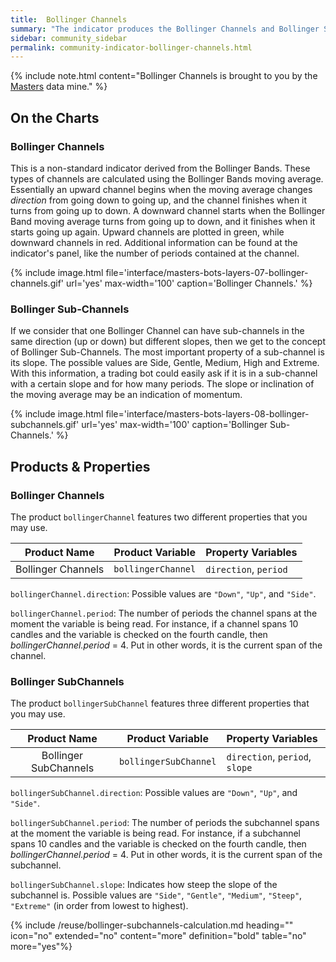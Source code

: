 ```yaml
---
title:  Bollinger Channels
summary: "The indicator produces the Bollinger Channels and Bollinger Subchannels products."
sidebar: community_sidebar
permalink: community-indicator-bollinger-channels.html
---
```


{% include note.html content="Bollinger Channels is brought to you by the [Masters](community-data-mine-masters.html) data mine." %}

## On the Charts

### Bollinger Channels

This is a non-standard indicator derived from the Bollinger Bands. These types of channels are calculated using the Bollinger Bands moving average. Essentially an upward channel begins when the moving average changes _direction_ from going down to going up, and the channel finishes when it turns from going up to down. A downward channel starts when the Bollinger Band moving average turns from going up to down, and it finishes when it starts going up again. Upward channels are plotted in green, while downward channels in red. Additional information can be found at the indicator's panel, like the number of periods contained at the channel.

{% include image.html file='interface/masters-bots-layers-07-bollinger-channels.gif' url='yes' max-width='100' caption='Bollinger Channels.' %}

### Bollinger Sub-Channels

If we consider that one Bollinger Channel can have sub-channels in the same direction (up or down) but different slopes, then we get to the concept of Bollinger Sub-Channels. The most important property of a sub-channel is its slope. The possible values are Side, Gentle, Medium, High and Extreme. With this information, a trading bot could easily ask if it is in a sub-channel with a certain slope and for how many periods. The slope or inclination of the moving average may be an indication of momentum.

{% include image.html file='interface/masters-bots-layers-08-bollinger-subchannels.gif' url='yes' max-width='100' caption='Bollinger Sub-Channels.' %}

## Products & Properties

### Bollinger Channels

The product ```bollingerChannel``` features two different properties that you may use.

| Product Name | Product Variable | Property Variables |
| :---: | :---: | :--- | 
| Bollinger Channels | ```bollingerChannel``` | ```direction```, ```period``` |

```bollingerChannel.direction```: Possible values are ```"Down"```, ```"Up"```, and ```"Side"```.

```bollingerChannel.period```: The number of periods the channel spans at the moment the variable is being read. For instance, if a channel spans 10 candles and the variable is checked on the fourth candle, then _bollingerChannel.period_ = 4. Put in other words, it is the current span of the channel.

### Bollinger SubChannels

The product ```bollingerSubChannel``` features three different properties that you may use.

| Product Name | Product Variable | Property Variables |
| :---: | :---: | :--- | 
| Bollinger SubChannels | ```bollingerSubChannel``` | ```direction```, ```period```, ```slope``` |

```bollingerSubChannel.direction```: Possible values are ```"Down"```, ```"Up"```, and ```"Side"```.

```bollingerSubChannel.period```: The number of periods the subchannel spans at the moment the variable is being read. For instance, if a subchannel spans 10 candles and the variable is checked on the fourth candle, then _bollingerChannel.period_ = 4. Put in other words, it is the current span of the subchannel.

```bollingerSubChannel.slope```: Indicates how steep the slope of the subchannel is. Possible values are ```"Side"```, ```"Gentle"```, ```"Medium"```, ```"Steep"```, ```"Extreme"``` (in order from lowest to highest).

{% include /reuse/bollinger-subchannels-calculation.md heading="" icon="no" extended="no" content="more" definition="bold" table="no" more="yes"%}